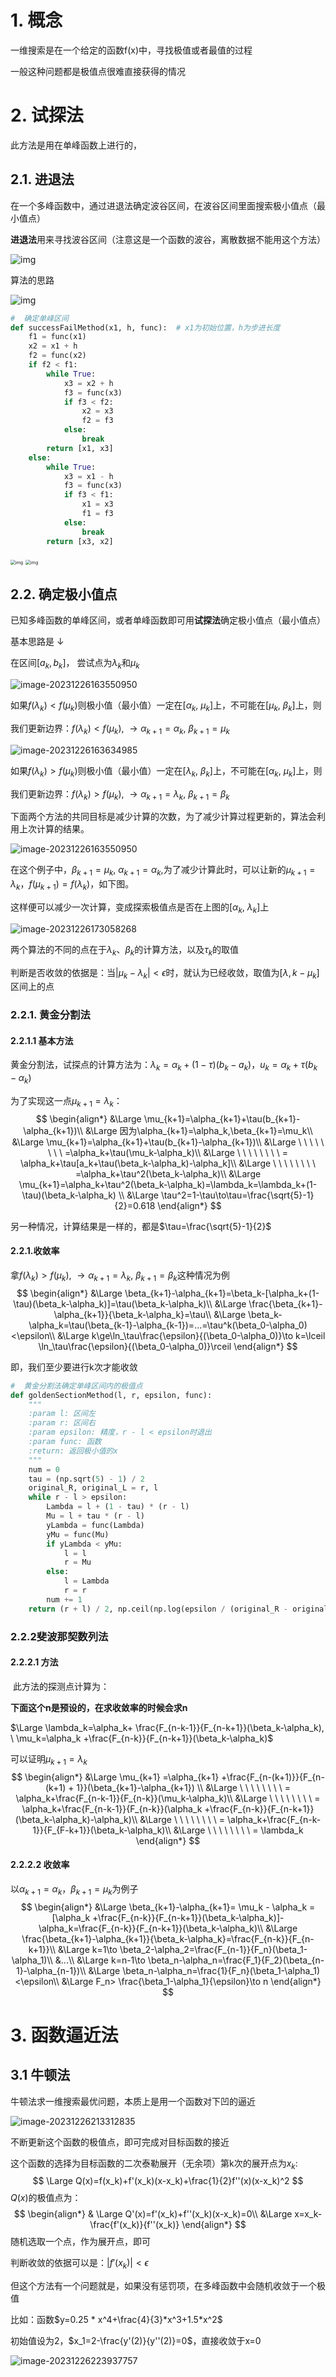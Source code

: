 # 1. 概念

一维搜索是在一个给定的函数f(x)中，寻找极值或者最值的过程

一般这种问题都是极值点很难直接获得的情况



# 2. 试探法

此方法是用在单峰函数上进行的，

## 2.1. 进退法

在一个多峰函数中，通过进退法确定波谷区间，在波谷区间里面搜索极小值点（最小值点）

**进退法**用来寻找波谷区间（注意这是一个函数的波谷，离散数据不能用这个方法）

![img](./doc\1703564654535-7e61fdac-b3d9-410b-9a43-8751084ddb86.png)

算法的思路

![img](./doc\1703565152292-e57e608b-447e-495e-b223-d0d5f04fcffc.png)

```python
#  确定单峰区间
def successFailMethod(x1, h, func):  # x1为初始位置，h为步进长度
    f1 = func(x1)
    x2 = x1 + h
    f2 = func(x2)
    if f2 < f1:
        while True:
            x3 = x2 + h
            f3 = func(x3)
            if f3 < f2:
                x2 = x3
                f2 = f3
            else:
                break
        return [x1, x3]
    else:
        while True:
            x3 = x1 - h
            f3 = func(x3)
            if f3 < f1:
                x1 = x3
                f1 = f3
            else:
                break
        return [x3, x2]
```

<img src="doc/1703567256190-0d16e372-ede5-426e-bd3f-f152fa5c2ddf-17035785013465.png" alt="img" style="zoom:50%;" />

<img src="https://cdn.nlark.com/yuque/0/2023/png/1606105/1703567313776-c197a679-fe37-4a07-bed5-ebc5576c1579.png" alt="img" style="zoom:50%;" />



## 2.2. 确定极小值点

已知多峰函数的单峰区间，或者单峰函数即可用**试探法**确定极小值点（最小值点）

基本思路是 ↓

在区间$[a_k, b_k]$， 尝试点为$\lambda_k$和$\mu_k$

![image-20231226163550950](doc/image-20231226163550950.png)

如果$f(\lambda_k)<f(\mu_k)$则极小值（最小值）一定在$[\alpha_k, \ \mu_k]$上，不可能在$[\mu_k, \ \beta_k]$上，则

我们更新边界：$f(\lambda_k)<f(\mu_k), \ \to \alpha_{k+1}=\alpha_k, \ \beta_{k+1}= \mu_k$

![image-20231226163634985](doc/image-20231226163634985.png)

如果$f(\lambda_k)>f(\mu_k)$则极小值（最小值）一定在$[\lambda_k, \ \beta_k]$上，不可能在$[\alpha_k, \ \mu_k]$上，则

我们更新边界：$f(\lambda_k)>f(\mu_k), \ \to \alpha_{k+1}=\lambda_k, \ \beta_{k+1}= \beta_k$

下面两个方法的共同目标是减少计算的次数，为了减少计算过程更新的，算法会利用上次计算的结果。

![image-20231226163550950](doc/image-20231226163550950.png)

在这个例子中，$\beta_{k+1} =\mu_k$, $\alpha_{k+1}=\alpha_k$,为了减少计算此时，可以让新的$\mu_{k+1}=\lambda_k$，$f(\mu_{k+1})=f(\lambda_k)$，如下图。

这样便可以减少一次计算，变成探索极值点是否在上图的$[\alpha_{k}, \ \lambda_k]$上

![image-20231226173058268](doc/image-20231226173058268.png)



两个算法的不同的点在于$\lambda_k、\beta_k$的计算方法，以及$\tau_k$的取值

判断是否收敛的依据是：当$|\mu_k-\lambda_k|<\epsilon$时，就认为已经收敛，取值为$[\lambda,k-\mu_k]$区间上的点



### 2.2.1. 黄金分割法

#### 2.2.1.1 基本方法

黄金分割法，试探点的计算方法为：$\lambda_k=\alpha_k+(1-\tau)(b_k - a_k)$，$u_k=\alpha_k+\tau(b_k-\alpha_k)$

为了实现这一点$\mu_{k+1}=\lambda_k$：
$$
\begin{align*}
&\Large \mu_{k+1}=\alpha_{k+1}+\tau(b_{k+1}-\alpha_{k+1})\\
&\Large 因为\alpha_{k+1}=\alpha_k,\beta_{k+1}=\mu_k\\
&\Large  \mu_{k+1}=\alpha_{k+1}+\tau(b_{k+1}-\alpha_{k+1})\\
&\Large \ \ \ \ \ \ \ \  =\alpha_k+\tau(\mu_k-\alpha_k)\\
&\Large \ \ \ \ \ \ \ \  = \alpha_k+\tau[a_k+\tau(\beta_k-\alpha_k)-\alpha_k]\\
&\Large \ \ \ \ \ \ \ \  =\alpha_k+\tau^2(\beta_k-\alpha_k)\\
&\Large \mu_{k+1}=\alpha_k+\tau^2(\beta_k-\alpha_k)=\lambda_k=\lambda_k+(1-\tau)(\beta_k-\alpha_k) \\
&\Large \tau^2=1-\tau\to\tau=\frac{\sqrt{5}-1}{2}=0.618
\end{align*}
$$

另一种情况，计算结果是一样的，都是$\tau=\frac{\sqrt{5}-1}{2}$

#### 2.2.1.收敛率

拿$f(\lambda_k)>f(\mu_k), \ \to \alpha_{k+1}=\lambda_k, \ \beta_{k+1}= \beta_k$这种情况为例
$$
\begin{align*}
&\Large \beta_{k+1}-\alpha_{k+1}=\beta_k-[\alpha_k+(1-\tau)(\beta_k-\alpha_k)]=\tau(\beta_k-\alpha_k)\\
&\Large \frac{\beta_{k+1}-\alpha_{k+1}}{\beta_k-\alpha_k}=\tau\\
&\Large \beta_k-\alpha_k=\tau(\beta_{k-1}-\alpha_{k-1})=...=\tau^k(\beta_0-\alpha_0)<\epsilon\\
&\Large k\ge\ln_\tau\frac{\epsilon}{(\beta_0-\alpha_0)}\to k=\lceil \ln_\tau\frac{\epsilon}{(\beta_0-\alpha_0)}\rceil
\end{align*}
$$


即，我们至少要进行k次才能收敛

```python
#  黄金分割法确定单峰区间内的极值点
def goldenSectionMethod(l, r, epsilon, func):
    """
    :param l: 区间左
    :param r: 区间右
    :param epsilon: 精度，r - l < epsilon时退出
    :param func: 函数
    :return: 返回极小值的x
    """
    num = 0
    tau = (np.sqrt(5) - 1) / 2
    original_R, original_L = r, l
    while r - l > epsilon:
        Lambda = l + (1 - tau) * (r - l)
        Mu = l + tau * (r - l)
        yLambda = func(Lambda)
        yMu = func(Mu)
        if yLambda < yMu:
            l = l
            r = Mu
        else:
            l = Lambda
            r = r
        num += 1
    return (r + l) / 2, np.ceil(np.log(epsilon / (original_R - original_L)) / np.log(tau)), num
```







### 2.2.2斐波那契数列法

#### 2.2.2.1 方法

​	此方法的探测点计算为：

**下面这个n是预设的，在求收敛率的时候会求n**

$\Large \lambda_k=\alpha_k+ \frac{F_{n-k-1}}{F_{n-k+1}}(\beta_k-\alpha_k), \ \mu_k=\alpha_k +\frac{F_{n-k}}{F_{n-k+1}}(\beta_k-\alpha_k)$

可以证明$\mu_{k+1}=\lambda_k$
$$
\begin{align*}
&\Large \mu_{k+1} =\alpha_{k+1} +\frac{F_{n-(k+1)}}{F_{n-(k+1) + 1}}(\beta_{k+1}-\alpha_{k+1}) \\
&\Large \ \ \ \ \ \ \ \  = \alpha_k+\frac{F_{n-k-1}}{F_{n-k}}(\mu_k-\alpha_k)\\
&\Large \ \ \ \ \ \ \ \  =  \alpha_k+\frac{F_{n-k-1}}{F_{n-k}}(\alpha_k +\frac{F_{n-k}}{F_{n-k+1}}(\beta_k-\alpha_k)-\alpha_k)\\
&\Large \ \ \ \ \ \ \ \  =  \alpha_k+\frac{F_{n-k-1}}{F_{F-k+1}}(\beta_k-\alpha_k)\\
&\Large \ \ \ \ \ \ \ \  =  \lambda_k
\end{align*}
$$

#### 2.2.2.2  收敛率

以$\alpha_{k+1} = \alpha_k$，$\beta_{k+1} = \mu_k$为例子
$$
\begin{align*}
&\Large \beta_{k+1}-\alpha_{k+1}= \mu_k - \alpha_k =[\alpha_k +\frac{F_{n-k}}{F_{n-k+1}}(\beta_k-\alpha_k)]-\alpha_k=\frac{F_{n-k}}{F_{n-k+1}}(\beta_k-\alpha_k)\\
&\Large \frac{\beta_{k+1}-\alpha_{k+1}}{\beta_k-\alpha_k}=\frac{F_{n-k}}{F_{n-k+1}}\\
&\Large k=1\to \beta_2-\alpha_2=\frac{F_{n-1}}{F_n}(\beta_1-\alpha_1)\\
&...\\
&\Large k=n-1\to \beta_n-\alpha_n=\frac{F_1}{F_2}(\beta_{n-1}-\alpha_{n-1})\\
&\Large \beta_n-\alpha_n=\frac{1}{F_n}(\beta_1-\alpha_1)<\epsilon\\
&\Large F_n> \frac{\beta_1-\alpha_1}{\epsilon}\to n
\end{align*}
$$


# 3. 函数逼近法



## 3.1 牛顿法

牛顿法求一维搜索最优问题，本质上是用一个函数对下凹的逼近

![image-20231226213312835](doc/image-20231226213312835.png)

不断更新这个函数的极值点，即可完成对目标函数的接近

这个函数的选择为目标函数的二次泰勒展开（无余项）第k次的展开点为$x_k$:
$$
\Large Q(x)=f(x_k)+f'(x_k)(x-x_k)+\frac{1}{2}f''(x)(x-x_k)^2
$$
$Q(x)$的极值点为：
$$
\begin{align*}
& \Large Q'(x)=f'(x_k)+f''(x_k)(x-x_k)=0\\
&\Large x=x_k-\frac{f'(x_k)}{f''(x_k)}
\end{align*}
$$
随机选取一个点，作为展开点，即可

判断收敛的依据可以是：$|f'(x_k)| < \epsilon$

但这个方法有一个问题就是，如果没有惩罚项，在多峰函数中会随机收敛于一个极值

比如：函数$y=0.25 * x^4+\frac{4}{3}*x^3+1.5*x^2$

初始值设为2，$x_1=2-\frac{y'(2)}{y''(2)}=0$，直接收敛于x=0

![image-20231226223937757](doc/image-20231226223937757.png)









